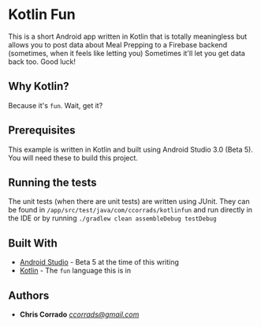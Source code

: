 # Kotlin Fun

This is a short Android app written in Kotlin that is totally meaningless but allows you to post data about Meal Prepping to a Firebase backend (sometimes, when it feels like letting you)
Sometimes it'll let you get data back too. Good luck!

## Why Kotlin?

Because it's `fun`. Wait, get it?

## Prerequisites

This example is written in Kotlin and built using Android Studio 3.0 (Beta 5). You will need these to build this project.

## Running the tests

The unit tests (when there are unit tests) are written using JUnit. They can be found in `/app/src/test/java/com/ccorrads/kotlinfun` and run directly in the IDE or by running `./gradlew clean assembleDebug testDebug`

## Built With

* [Android Studio](https://developer.android.com/studio/preview/) - Beta 5 at the time of this writing
* [Kotlin](https://developer.android.com/kotlin/get-started.html) - The `fun` language this is in

## Authors

* **Chris Corrado** *ccorrads@gmail.com*